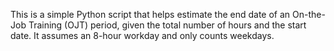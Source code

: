 This is a simple Python script that helps estimate the end date of an On-the-Job Training (OJT) period, given the total number of hours and the start date. It assumes an 8-hour workday and only counts weekdays.